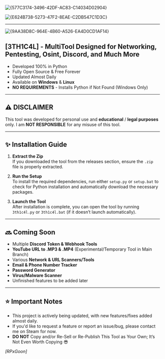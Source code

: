 ![{577C3174-3496-42DF-AC83-C14034D02904}](https://github.com/user-attachments/assets/f3c2ef4f-e846-4349-a98b-6310d009779a)



![{E624B738-5273-47F2-8EAE-C2DB547C1D3C}](https://github.com/user-attachments/assets/ef637c69-4c42-4eb0-a4ee-9f3dec8d8295)


---
![{9AA38D8C-964E-4B60-A526-EA4D0CD1AF14}](https://github.com/user-attachments/assets/271b889b-68fb-4d71-84a5-a720294d5576)




## [3TH1C4L] - MultiTool Designed for Networking, Pentesting, Osint, Discord, and Much More

- Developed 100% in Python
- Fully Open Source & Free Forever
- Updated Almost Daily
- Available on **Windows** & **Linux**
- **NO REQUIREMENTS** - Installs Python if Not Found (Windows Only)

---

## ⚠️ **DISCLAIMER**  

This tool was developed for personal use and **educational** / **legal purposes** only.
I am **NOT RESPONSIBLE** for any misuse of this tool.

---

## ✨ **Installation Guide**

1. **Extract the Zip**  
   If you downloaded the tool from the releases section, ensure the `.zip` file is properly extracted.

2. **Run the Setup**  
   To install the required dependencies, run either `setup.py` or `setup.bat` to check for Python installation and automatically download the necessary packages.

3. **Launch the Tool**  
   After installation is complete, you can open the tool by running `3th1c4l.py` or `3th1c4l.bat` (if it doesn’t launch automatically).

---

## 🔜 **Coming Soon**

- Multiple **Discord Token & Webhook Tools**
- **YouTube URL to .MP3 & .MP4** (Experimental/Temporary Tool in Main Branch)
- Various **Network & URL Scanners/Tools**
- **Email & Phone Number Tracker**
- **Password Generator**
- **Virus/Malware Scanner**
- Unfinished features to be added later

---

## ⭐ **Important Notes**

- This project is actively being updated, with new features/fixes added almost daily.
- If you'd like to request a feature or report an issue/bug, please contact me on Steam for now.
- **DO NOT** Copy and/or Re-Sell or Re-Publish This Tool as Your Own; It’s Not Even Worth Copying 😎




*[RPxGoon]*
